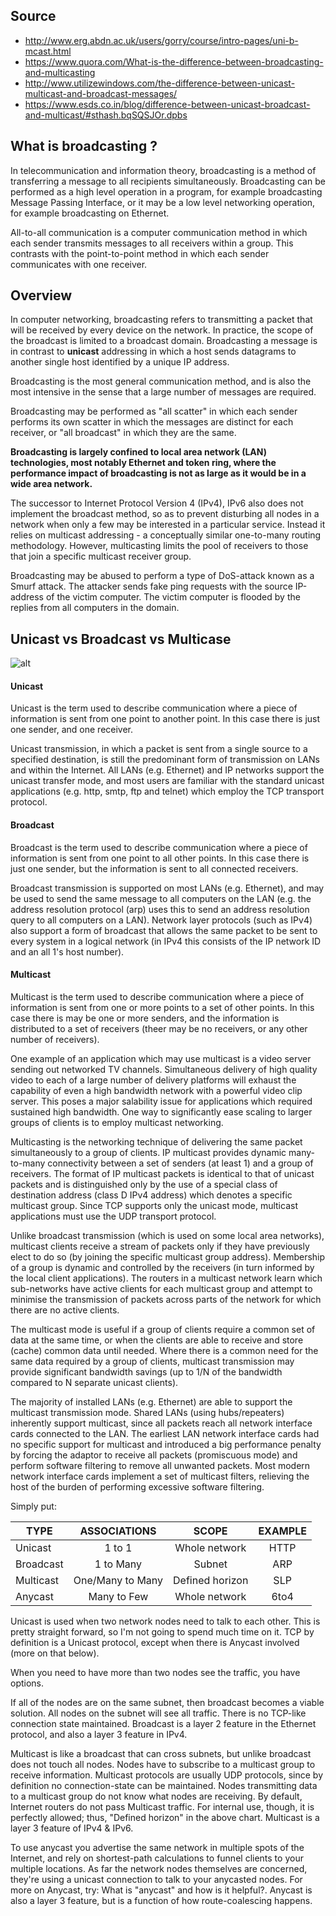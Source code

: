 ## Source
* http://www.erg.abdn.ac.uk/users/gorry/course/intro-pages/uni-b-mcast.html
* https://www.quora.com/What-is-the-difference-between-broadcasting-and-multicasting
* http://www.utilizewindows.com/the-difference-between-unicast-multicast-and-broadcast-messages/
* https://www.esds.co.in/blog/difference-between-unicast-broadcast-and-multicast/#sthash.bqSQSJOr.dpbs

## What is broadcasting ?
In telecommunication and information theory, broadcasting is a method of transferring a message to all recipients simultaneously. Broadcasting can be performed as a high level operation in a program, for example broadcasting Message Passing Interface, or it may be a low level networking operation, for example broadcasting on Ethernet.

All-to-all communication is a computer communication method in which each sender transmits messages to all receivers within a group. This contrasts with the point-to-point method in which each sender communicates with one receiver.

## Overview
In computer networking, broadcasting refers to transmitting a packet that will be received by every device on the network. In practice, the scope of the broadcast is limited to a broadcast domain. Broadcasting a message is in contrast to __unicast__ addressing in which a host sends datagrams to another single host identified by a unique IP address.

Broadcasting is the most general communication method, and is also the most intensive in the sense that a large number of messages are required.

Broadcasting may be performed as "all scatter" in which each sender performs its own scatter in which the messages are distinct for each receiver, or "all broadcast" in which they are the same.

__Broadcasting is largely confined to local area network (LAN) technologies, most notably Ethernet and token ring, where the performance impact of broadcasting is not as large as it would be in a wide area network.__

The successor to Internet Protocol Version 4 (IPv4), IPv6 also does not implement the broadcast method, so as to prevent disturbing all nodes in a network when only a few may be interested in a particular service. Instead it relies on multicast addressing - a conceptually similar one-to-many routing methodology. However, multicasting limits the pool of receivers to those that join a specific multicast receiver group.

Broadcasting may be abused to perform a type of DoS-attack known as a Smurf attack. The attacker sends fake ping requests with the source IP-address of the victim computer. The victim computer is flooded by the replies from all computers in the domain.

## Unicast vs Broadcast vs Multicase

![alt](https://techiemaster.files.wordpress.com/2016/08/slide_6.jpg)

#### Unicast

Unicast is the term used to describe communication where a piece of information is sent from one point to another point. In this case there is just one sender, and one receiver.

Unicast transmission, in which a packet is sent from a single source to a specified destination, is still the predominant form of transmission on LANs and within the Internet. All LANs (e.g. Ethernet) and IP networks support the unicast transfer mode, and most users are familiar with the standard unicast applications (e.g. http, smtp, ftp and telnet) which employ the TCP transport protocol.

#### Broadcast

Broadcast is the term used to describe communication where a piece of information is sent from one point to all other points. In this case there is just one sender, but the information is sent to all connected receivers.

Broadcast transmission is supported on most LANs (e.g. Ethernet), and may be used to send the same message to all computers on the LAN (e.g. the address resolution protocol (arp) uses this to send an address resolution query to all computers on a LAN). Network layer protocols (such as IPv4) also support a form of broadcast that allows the same packet to be sent to every system in a logical network (in IPv4 this consists of the IP network ID and an all 1's host number).

#### Multicast

Multicast is the term used to describe communication where a piece of information is sent from one or more points to a set of other points. In this case there is may be one or more senders, and the information is distributed to a set of receivers (theer may be no receivers, or any other number of receivers).

One example of an application which may use multicast is a video server sending out networked TV channels. Simultaneous delivery of high quality video to each of a large number of delivery platforms will exhaust the capability of even a high bandwidth network with a powerful video clip server. This poses a major salability issue for applications which required sustained high bandwidth. One way to significantly ease scaling to larger groups of clients is to employ multicast networking.

Multicasting is the networking technique of delivering the same packet simultaneously to a group of clients. IP multicast provides dynamic many-to-many connectivity between a set of senders (at least 1) and a group of receivers. The format of IP multicast packets is identical to that of unicast packets and is distinguished only by the use of a special class of destination address (class D IPv4 address) which denotes a specific multicast group. Since TCP supports only the unicast mode, multicast applications must use the UDP transport protocol.

Unlike broadcast transmission (which is used on some local area networks), multicast clients receive a stream of packets only if they have previously elect to do so (by joining the specific multicast group address). Membership of a group is dynamic and controlled by the receivers (in turn informed by the local client applications). The routers in a multicast network learn which sub-networks have active clients for each multicast group and attempt to minimise the transmission of packets across parts of the network for which there are no active clients.

The multicast mode is useful if a group of clients require a common set of data at the same time, or when the clients are able to receive and store (cache) common data until needed. Where there is a common need for the same data required by a group of clients, multicast transmission may provide significant bandwidth savings (up to 1/N of the bandwidth compared to N separate unicast clients).

The majority of installed LANs (e.g. Ethernet) are able to support the multicast transmission mode. Shared LANs (using hubs/repeaters) inherently support multicast, since all packets reach all network interface cards connected to the LAN. The earliest LAN network interface cards had no specific support for multicast and introduced a big performance penalty by forcing the adaptor to receive all packets (promiscuous mode) and perform software filtering to remove all unwanted packets. Most modern network interface cards implement a set of multicast filters, relieving the host of the burden of performing excessive software filtering.


Simply put:

| TYPE      | ASSOCIATIONS     | SCOPE           | EXAMPLE |
| ------------- |:-------------:| :-------------:|:-------------:|
| Unicast   | 1 to 1           | Whole network   | HTTP    | 
| Broadcast | 1 to Many        | Subnet          | ARP     |
| Multicast | One/Many to Many | Defined horizon | SLP     |
| Anycast   | Many to Few      | Whole network   | 6to4    |


Unicast is used when two network nodes need to talk to each other. This is pretty straight forward, so I'm not going to spend much time on it. TCP by definition is a Unicast protocol, except when there is Anycast involved (more on that below).

When you need to have more than two nodes see the traffic, you have options.

If all of the nodes are on the same subnet, then broadcast becomes a viable solution. All nodes on the subnet will see all traffic. There is no TCP-like connection state maintained. Broadcast is a layer 2 feature in the Ethernet protocol, and also a layer 3 feature in IPv4.

Multicast is like a broadcast that can cross subnets, but unlike broadcast does not touch all nodes. Nodes have to subscribe to a multicast group to receive information. Multicast protocols are usually UDP protocols, since by definition no connection-state can be maintained. Nodes transmitting data to a multicast group do not know what nodes are receiving. By default, Internet routers do not pass Multicast traffic. For internal use, though, it is perfectly allowed; thus, "Defined horizon" in the above chart. Multicast is a layer 3 feature of IPv4 & IPv6.

To use anycast you advertise the same network in multiple spots of the Internet, and rely on shortest-path calculations to funnel clients to your multiple locations. As far the network nodes themselves are concerned, they're using a unicast connection to talk to your anycasted nodes. For more on Anycast, try: What is "anycast" and how is it helpful?. Anycast is also a layer 3 feature, but is a function of how route-coalescing happens.

